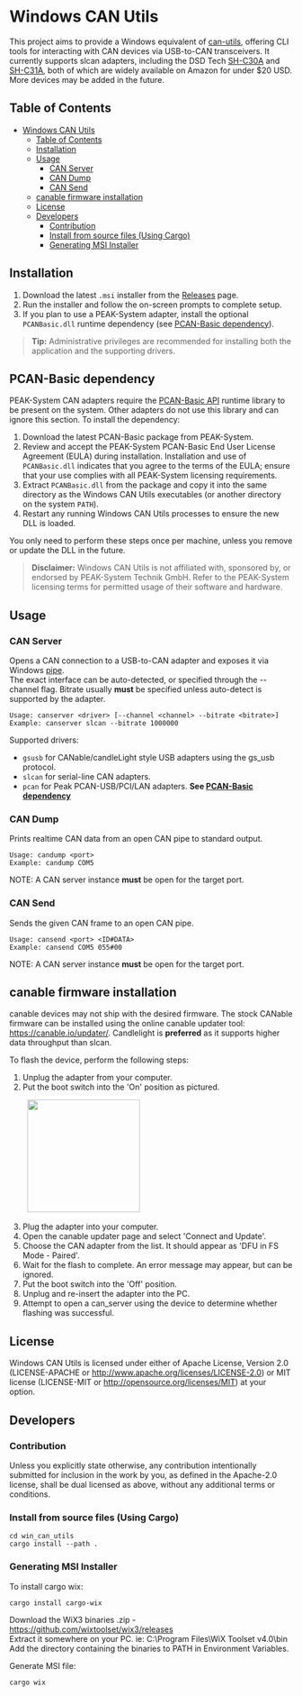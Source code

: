 # Windows CAN Utils

This project aims to provide a Windows equivalent of [can-utils](https://github.com/linux-can/can-utils), offering CLI tools for interacting with CAN devices via USB-to-CAN transceivers. It currently supports slcan adapters, including the DSD Tech [SH-C30A](https://www.deshide.com/product-details_SH-C30A.html) and [SH-C31A](https://www.deshide.com/product-details_SH-C31A.html), both of which are widely available on Amazon for under $20 USD. More devices may be added in the future.

## Table of Contents
- [Windows CAN Utils](#windows-can-utils)
  - [Table of Contents](#table-of-contents)
  - [Installation](#installation)
  - [Usage](#usage)
    - [CAN Server](#can-server)
    - [CAN Dump](#can-dump)
    - [CAN Send](#can-send)
  - [canable firmware installation](#canable-firmware-installation)
  - [License](#license)
  - [Developers](#developers)
    - [Contribution](#contribution)
    - [Install from source files (Using Cargo)](#install-from-source-files-using-cargo)
    - [Generating MSI Installer](#generating-msi-installer)


## Installation

1. Download the latest `.msi` installer from the
   [Releases](https://github.com/Cyborg-Dynamics-Engineering/win-can-utils/releases) page.
2. Run the installer and follow the on-screen prompts to complete setup.
3. If you plan to use a PEAK-System adapter, install the optional
   `PCANBasic.dll` runtime dependency (see
   [PCAN-Basic dependency](#pcan-basic-dependency)).

> **Tip:** Administrative privileges are recommended for installing both the
> application and the supporting drivers.

## PCAN-Basic dependency

PEAK-System CAN adapters require the
[PCAN-Basic API](https://www.peak-system.com/PCAN-Basic.239.0.html?&L=1)
runtime library to be present on the system. Other adapters do not use this
library and can ignore this section. To install the dependency:

1. Download the latest PCAN-Basic package from PEAK-System.
2. Review and accept the PEAK-System PCAN-Basic End User License Agreement
   (EULA) during installation. Installation and use of `PCANBasic.dll`
   indicates that you agree to the terms of the EULA; ensure that your use
   complies with all PEAK-System licensing requirements.
3. Extract `PCANBasic.dll` from the package and copy it into the same
   directory as the Windows CAN Utils executables (or another directory on the
   system `PATH`).
4. Restart any running Windows CAN Utils processes to ensure the new DLL is
   loaded.

You only need to perform these steps once per machine, unless you remove or
update the DLL in the future.

> **Disclaimer:** Windows CAN Utils is not affiliated with, sponsored by, or
> endorsed by PEAK-System Technik GmbH. Refer to the PEAK-System licensing
> terms for permitted usage of their software and hardware.

## Usage
### CAN Server
Opens a CAN connection to a USB-to-CAN adapter and exposes it via Windows [pipe](https://learn.microsoft.com/en-us/windows/win32/ipc/pipes).<br>
The exact interface can be auto-detected, or specified through the --channel flag. Bitrate usually **must** be specified unless auto-detect is supported by the adapter.
```
Usage: canserver <driver> [--channel <channel> --bitrate <bitrate>]
Example: canserver slcan --bitrate 1000000
```

Supported drivers:

- `gsusb` for CANable/candleLight style USB adapters using the gs_usb protocol.
- `slcan` for serial-line CAN adapters.
- `pcan` for Peak PCAN-USB/PCI/LAN adapters. **See [PCAN-Basic dependency](#pcan-basic-dependency)**

### CAN Dump
Prints realtime CAN data from an open CAN pipe to standard output.
```
Usage: candump <port>
Example: candump COM5
```
NOTE: A CAN server instance **must** be open for the target port.

### CAN Send
Sends the given CAN frame to an open CAN pipe.
```
Usage: cansend <port> <ID#DATA>
Example: cansend COM5 055#00
```
NOTE: A CAN server instance **must** be open for the target port.

## canable firmware installation
canable devices may not ship with the desired firmware. The stock CANable firmware can be installed using the online canable updater tool: https://canable.io/updater/. Candlelight is **preferred** as it supports higher data throughput than slcan. 

To flash the device, perform the following steps:
1. Unplug the adapter from your computer.
2. Put the boot switch into the 'On' position as pictured.
   
&nbsp;&nbsp;&nbsp;&nbsp;&nbsp;&nbsp;&nbsp;&nbsp;<img src="https://github.com/user-attachments/assets/154c4837-61d0-402f-9a38-76f50d5a5f81" width="200">

3. Plug the adapter into your computer.
4. Open the canable updater page and select 'Connect and Update'.
5. Choose the CAN adapter from the list. It should appear as 'DFU in FS Mode - Paired'.
6. Wait for the flash to complete. An error message may appear, but can be ignored.
7. Put the boot switch into the 'Off' position.
8. Unplug and re-insert the adapter into the PC.
9. Attempt to open a can_server using the device to determine whether flashing was successful.

## License
Windows CAN Utils is licensed under either of Apache License, Version 2.0 (LICENSE-APACHE or http://www.apache.org/licenses/LICENSE-2.0) or MIT license (LICENSE-MIT or http://opensource.org/licenses/MIT) at your option.

## Developers

### Contribution
Unless you explicitly state otherwise, any contribution intentionally submitted for inclusion in the work by you, as defined in the Apache-2.0 license, shall be dual licensed as above, without any additional terms or conditions.

### Install from source files (Using Cargo)
```
cd win_can_utils
cargo install --path .
```

### Generating MSI Installer
To install cargo wix:
```
cargo install cargo-wix
```

Download the WiX3 binaries .zip - https://github.com/wixtoolset/wix3/releases<br>
Extract it somewhere on your PC. ie: C:\Program Files\WiX Toolset v4.0\bin\
Add the directory containing the binaries to PATH in Environment Variables.

Generate MSI file:
```
cargo wix
```
